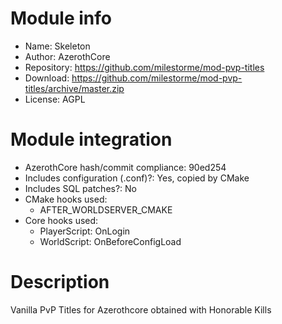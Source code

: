 # Module info

- Name: Skeleton
- Author: AzerothCore
- Repository: https://github.com/milestorme/mod-pvp-titles
- Download: https://github.com/milestorme/mod-pvp-titles/archive/master.zip
- License: AGPL

# Module integration

- AzerothCore hash/commit compliance: 90ed254
- Includes configuration (.conf)?: Yes, copied by CMake
- Includes SQL patches?: No
- CMake hooks used:
    + AFTER_WORLDSERVER_CMAKE
- Core hooks used: 
    + PlayerScript: OnLogin
    + WorldScript: OnBeforeConfigLoad

# Description

Vanilla PvP Titles for Azerothcore obtained with Honorable Kills
